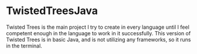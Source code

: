 # TwistedTreesJava

Twisted Trees is the main project I try to create in every language until I feel competent enough in the language to work in it successfully. This version of Twisted Trees is in basic Java, and is not utilizing any frameworks, so it runs in the terminal. 
